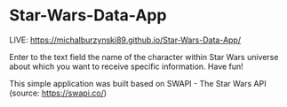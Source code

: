 # Star-Wars-Data-App

LIVE: https://michalburzynski89.github.io/Star-Wars-Data-App/

Enter to the text field the name of the character within Star Wars universe about which you want to receive specific information. Have fun!

This simple application was built based on SWAPI - The Star Wars API (source: https://swapi.co/)